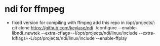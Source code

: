 # ndi for ffmpeg 
- fixed version for compiling with ffmpeg
add this repo in /opt/projects/:
git clone https://github.com/keylase/ndi
./configure --enable-libndi_newtek --extra-cflags=-I/opt/projects/ndi/linux/include --extra-ldflags=-L/opt/projects/ndi/linux/include --enable-ffplay
